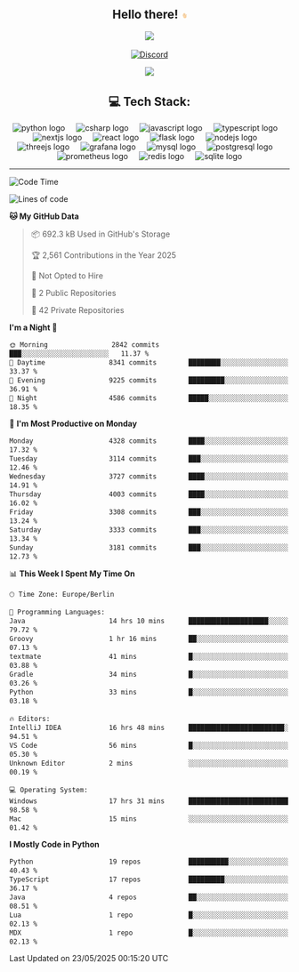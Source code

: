 <div align="center">
  
  ## <strong>Hello there! <img src="https://raw.githubusercontent.com/ginny100/ginny100/main/assets/waving-hand.webp" width="2%"></strong><br/>
  <p align="center">
    <a><img src="https://readme-typing-svg.herokuapp.com?color=3DF7E2&size=25&center=true&lines=hi;full+stack+developer;cops.bio+owner;"></a>
  </p>
  
</div>

<div align="center">
  <a href="https://discord.gg/mullencord">
    <img src="https://discord.c99.nl/widget/theme-1/727599616043909190.png" alt="Discord" />
  </a>
    <p align="center">  
      <img src="https://komarev.com/ghpvc/?username=Hunter-Matata">
    </p>
</div>

## <div align="center">💻 Tech Stack:</div>
<div align="center">
  <img src="https://cdn.jsdelivr.net/gh/devicons/devicon/icons/python/python-original.svg" height="40" alt="python logo"  />
  <img width="12" />
  <img src="https://cdn.jsdelivr.net/gh/devicons/devicon/icons/csharp/csharp-original.svg" height="40" alt="csharp logo"  />
  <img width="12" />
  <img src="https://cdn.jsdelivr.net/gh/devicons/devicon/icons/javascript/javascript-original.svg" height="40" alt="javascript logo"  />
  <img width="12" />
  <img src="https://cdn.jsdelivr.net/gh/devicons/devicon/icons/typescript/typescript-original.svg" height="40" alt="typescript logo"  />
  <img width="12" />
  <img src="https://cdn.jsdelivr.net/gh/devicons/devicon/icons/nextjs/nextjs-original.svg" height="40" alt="nextjs logo"  />
  <img width="12" />
  <img src="https://cdn.jsdelivr.net/gh/devicons/devicon/icons/react/react-original.svg" height="40" alt="react logo"  />
  <img width="12" />
  <img src="https://cdn.jsdelivr.net/gh/devicons/devicon/icons/flask/flask-original.svg" height="40" alt="flask logo"  />
  <img width="12" />
  <img src="https://cdn.jsdelivr.net/gh/devicons/devicon/icons/nodejs/nodejs-original.svg" height="40" alt="nodejs logo"  />
  <img width="12" />
  <img src="https://cdn.jsdelivr.net/gh/devicons/devicon/icons/threejs/threejs-original.svg" height="40" alt="threejs logo"  />
  <img width="12" />
  <img src="https://cdn.jsdelivr.net/gh/devicons/devicon/icons/grafana/grafana-original.svg" height="40" alt="grafana logo"  />
  <img width="12" />
  <img src="https://cdn.jsdelivr.net/gh/devicons/devicon/icons/mysql/mysql-original.svg" height="40" alt="mysql logo"  />
  <img width="12" />
  <img src="https://cdn.jsdelivr.net/gh/devicons/devicon/icons/postgresql/postgresql-original.svg" height="40" alt="postgresql logo"  />
  <img width="12" />
  <img src="https://cdn.jsdelivr.net/gh/devicons/devicon/icons/prometheus/prometheus-original.svg" height="40" alt="prometheus logo"  />
  <img width="12" />
  <img src="https://cdn.jsdelivr.net/gh/devicons/devicon/icons/redis/redis-original.svg" height="40" alt="redis logo"  />
  <img width="12" />
  <img src="https://cdn.jsdelivr.net/gh/devicons/devicon/icons/sqlite/sqlite-original.svg" height="40" alt="sqlite logo"  />
</div>

---
<!--START_SECTION:waka-->
![Code Time](http://img.shields.io/badge/Code%20Time-1%2C159%20hrs%2012%20mins-blue)

![Lines of code](https://img.shields.io/badge/From%20Hello%20World%20I%27ve%20Written-2.1%20million%20lines%20of%20code-blue)

**🐱 My GitHub Data** 

> 📦 692.3 kB Used in GitHub's Storage 
 > 
> 🏆 2,561 Contributions in the Year 2025
 > 
> 🚫 Not Opted to Hire
 > 
> 📜 2 Public Repositories 
 > 
> 🔑 42 Private Repositories 
 > 
**I'm a Night 🦉** 

```text
🌞 Morning                2842 commits        ███░░░░░░░░░░░░░░░░░░░░░░   11.37 % 
🌆 Daytime                8341 commits        ████████░░░░░░░░░░░░░░░░░   33.37 % 
🌃 Evening                9225 commits        █████████░░░░░░░░░░░░░░░░   36.91 % 
🌙 Night                  4586 commits        █████░░░░░░░░░░░░░░░░░░░░   18.35 % 
```
📅 **I'm Most Productive on Monday** 

```text
Monday                   4328 commits        ████░░░░░░░░░░░░░░░░░░░░░   17.32 % 
Tuesday                  3114 commits        ███░░░░░░░░░░░░░░░░░░░░░░   12.46 % 
Wednesday                3727 commits        ████░░░░░░░░░░░░░░░░░░░░░   14.91 % 
Thursday                 4003 commits        ████░░░░░░░░░░░░░░░░░░░░░   16.02 % 
Friday                   3308 commits        ███░░░░░░░░░░░░░░░░░░░░░░   13.24 % 
Saturday                 3333 commits        ███░░░░░░░░░░░░░░░░░░░░░░   13.34 % 
Sunday                   3181 commits        ███░░░░░░░░░░░░░░░░░░░░░░   12.73 % 
```


📊 **This Week I Spent My Time On** 

```text
🕑︎ Time Zone: Europe/Berlin

💬 Programming Languages: 
Java                     14 hrs 10 mins      ████████████████████░░░░░   79.72 % 
Groovy                   1 hr 16 mins        ██░░░░░░░░░░░░░░░░░░░░░░░   07.13 % 
textmate                 41 mins             █░░░░░░░░░░░░░░░░░░░░░░░░   03.88 % 
Gradle                   34 mins             █░░░░░░░░░░░░░░░░░░░░░░░░   03.26 % 
Python                   33 mins             █░░░░░░░░░░░░░░░░░░░░░░░░   03.18 % 

🔥 Editors: 
IntelliJ IDEA            16 hrs 48 mins      ████████████████████████░   94.51 % 
VS Code                  56 mins             █░░░░░░░░░░░░░░░░░░░░░░░░   05.30 % 
Unknown Editor           2 mins              ░░░░░░░░░░░░░░░░░░░░░░░░░   00.19 % 

💻 Operating System: 
Windows                  17 hrs 31 mins      █████████████████████████   98.58 % 
Mac                      15 mins             ░░░░░░░░░░░░░░░░░░░░░░░░░   01.42 % 
```

**I Mostly Code in Python** 

```text
Python                   19 repos            ██████████░░░░░░░░░░░░░░░   40.43 % 
TypeScript               17 repos            █████████░░░░░░░░░░░░░░░░   36.17 % 
Java                     4 repos             ██░░░░░░░░░░░░░░░░░░░░░░░   08.51 % 
Lua                      1 repo              █░░░░░░░░░░░░░░░░░░░░░░░░   02.13 % 
MDX                      1 repo              █░░░░░░░░░░░░░░░░░░░░░░░░   02.13 % 
```




 Last Updated on 23/05/2025 00:15:20 UTC
<!--END_SECTION:waka-->
